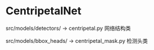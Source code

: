 # CentripetalNet

src/models/detectors/ -> centripetal.py 网络结构类

src/models/bbox_heads/ -> centripetal_mask.py 检测头类
